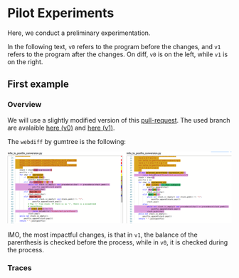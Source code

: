 # Pilot Experiments

Here, we conduct a preliminary experimentation.

In the following text, `v0` refers to the program before the changes, and `v1` refers
to the program after the changes. On diff, `v0` is on the left, while `v1` is on the right.

## First example

### Overview

We will use a slightly modified version of this [pull-request](https://github.com/TheAlgorithms/Python/pull/3817).
The used branch are avalaible [here (v0)](https://github.com/danglotb/Python/tree/commit-0-v0) and [here (v1)](https://github.com/danglotb/Python/tree/commit-0-v1).

The `webdiff` by gumtree is the following:

![diff-commit-1](pictures/screen_diff_c0.png)

IMO, the most impactful changes, is that in `v1`, the balance of the parenthesis
is checked before the process, while in `v0`, it is checked during the process.

### Traces
